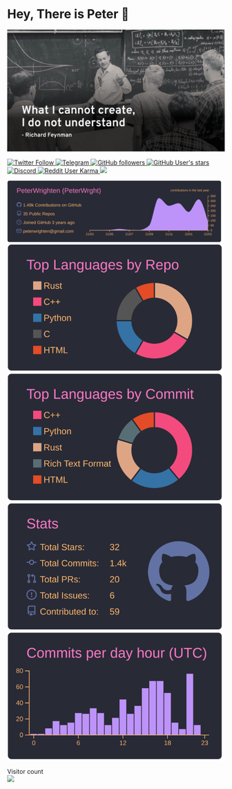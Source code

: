 # **Hey, There is Peter**  👋
[![Feynman](https://raw.githubusercontent.com/PeterWrighten/MarkDown_Photo/main/feynman.png)](https://peterwrighten.github.io/blog/)
<p align="left">
  <a href="http://twitter.com/PeterWr31819086">
    <img alt="Twitter Follow" src="https://img.shields.io/twitter/follow/PeterWr31819086?label=twitter&style=social" />
  </a>
  <a href="http://t.me/piedpeter">
    <img alt="Telegram" src="https://img.shields.io/badge/Telegram-2CA5E0?style=social&logo=telegram&logoColor=white" />
  </a>
  <a href="https://github.com/PeterWrighten">
    <img alt="GitHub followers" src="https://img.shields.io/github/followers/PeterWrighten?style=social" />
  </a>
  <a href="https://github.com/PeterWrighten">
    <img alt="GitHub User's stars" src="https://img.shields.io/github/stars/PeterWrighten?style=social">
  </a>
  <a href="https://discord.gg/zzerAVKE">
    <img alt="Discord" src="https://dcbadge.vercel.app/api/shield/855418354609291324?style=social" />
  </a>
  <a href="https://www.reddit.com/user/Peter-Wright0107">
    <img alt="Reddit User Karma" src="https://img.shields.io/reddit/user-karma/combined/Peter-Wright0107?label=reddit&style=social" />
  </a>
  <a href="https://stackoverflow.com/users/15865487/peterwrght">
    <img height="20" src="https://img.shields.io/stackexchange/stackoverflow/r/15865487?label=StackOverflow&logo=stack-overflow&style=social" />
  </a>
</p>

[![](./profile-summary-card-output/dracula/0-profile-details.svg)](https://peterwrighten.github.io/)
[![](./profile-summary-card-output/dracula/1-repos-per-language.svg)](https://peterwrighten.github.io/) 
[![](./profile-summary-card-output/dracula/2-most-commit-language.svg)](https://peterwrighten.github.io/)
[![](./profile-summary-card-output/dracula/3-stats.svg)](https://peterwrighten.github.io/)
[![](./profile-summary-card-output/dracula/4-productive-time.svg)](https://peterwrighten.github.io/)

<p align="left">
 Visitor count<br>
 <img src="https://profile-counter.glitch.me/PeterWrighten/count.svg" />
</p>

